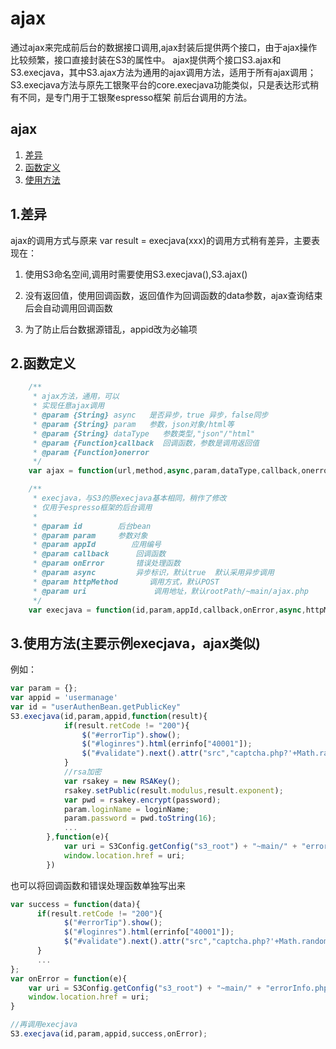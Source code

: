 # ajax
通过ajax来完成前后台的数据接口调用,ajax封装后提供两个接口，由于ajax操作比较频繁，接口直接封装在S3的属性中。
ajax提供两个接口S3.ajax和S3.execjava，其中S3.ajax方法为通用的ajax调用方法，适用于所有ajax调用；
S3.execjava方法与原先工银聚平台的core.execjava功能类似，只是表达形式稍有不同，是专门用于工银聚espresso框架
前后台调用的方法。

## ajax
1. [差异](#1)
2. [函数定义](#2)
3. [使用方法](#3-execjava-ajax)

## 1.差异
ajax的调用方式与原来 var result = execjava(xxx)的调用方式稍有差异，主要表现在：

1. 使用S3命名空间,调用时需要使用S3.execjava(),S3.ajax()

2. 没有返回值，使用回调函数，返回值作为回调函数的data参数，ajax查询结束后会自动调用回调函数

3. 为了防止后台数据源错乱，appid改为必输项

## 2.函数定义

```javascript
    /**
     * ajax方法，通用，可以
     * 实现任意ajax调用
     * @param {String} async   是否异步，true 异步，false同步
     * @param {String} param   参数，json对象/html等
     * @param {String} dataType   参数类型,"json"/"html"
     * @param {Function}callback  回调函数，参数是调用返回值
     * @param {Function}onerror
     */
    var ajax = function(url,method,async,param,dataType,callback,onerror){...}

    /**
     * execjava，与S3的原execjava基本相同，稍作了修改
     * 仅用于espresso框架的后台调用
     *
     * @param id        后台bean
     * @param param     参数对象
     * @param appId        应用编号
     * @param callback      回调函数
     * @param onError       错误处理函数
     * @param async         异步标识，默认true  默认采用异步调用
     * @param httpMethod       调用方式，默认POST
     * @param uri               调用地址，默认rootPath/~main/ajax.php
     */
    var execjava = function(id,param,appId,callback,onError,async,httpMethod,uri){...}
```

## 3.使用方法(主要示例execjava，ajax类似)
例如：

```javascript
var param = {};
var appid = 'usermanage'
var id = "userAuthenBean.getPublicKey"
S3.execjava(id,param,appid,function(result){
        	if(result.retCode != "200"){
                $("#errorTip").show();
                $("#loginres").html(errinfo["40001"]);
                $("#validate").next().attr("src","captcha.php?'+Math.random();");
            }
            //rsa加密
            var rsakey = new RSAKey();
    		rsakey.setPublic(result.modulus,result.exponent);
    		var pwd = rsakey.encrypt(password);
            param.loginName = loginName;
            param.password = pwd.toString(16);
            ...
        },function(e){
			var uri = S3Config.getConfig("s3_root") + "~main/" + "errorInfo.php?error="+e;
			window.location.href = uri;
        })
```

也可以将回调函数和错误处理函数单独写出来
```javascript
var success = function(data){
      if(result.retCode != "200"){
            $("#errorTip").show();
            $("#loginres").html(errinfo["40001"]);
            $("#validate").next().attr("src","captcha.php?'+Math.random();");
      }
      ...
};
var onError = function(e){
    var uri = S3Config.getConfig("s3_root") + "~main/" + "errorInfo.php?error="+e;
    window.location.href = uri;
}

//再调用execjava
S3.execjava(id,param,appid,success,onError);
```